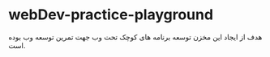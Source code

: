 # webDev-practice-playground
هدف از ایجاد این مخزن توسعه برنامه های کوچک تحت وب جهت تمرین توسعه وب بوده است.
